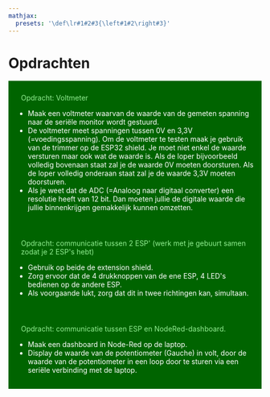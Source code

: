```yaml
---
mathjax:
  presets: '\def\lr#1#2#3{\left#1#2\right#3}'
---
```


# Opdrachten

<div style="background-color:darkgreen; text-align:left; vertical-align:left; padding:15px;">
<p style="color:lightgreen; margin:10px">
Opdracht: Voltmeter
<ul style="color: white;">
<li>Maak een voltmeter waarvan de waarde van de gemeten spanning naar de seriële monitor wordt gestuurd.
</li>
<li>De voltmeter meet spanningen tussen 0V en 3,3V (=voedingsspanning). Om de voltmeter te testen maak je gebruik van de trimmer op de ESP32 shield. Je moet niet enkel de waarde versturen maar ook wat de waarde is. Als de loper bijvoorbeeld volledig bovenaan staat zal je de waarde 0V moeten doorsturen. Als de loper volledig onderaan staat zal je de waarde 3,3V moeten doorsturen.</li>
<li>Als je weet dat de ADC (=Analoog naar digitaal converter) een resolutie heeft van 12 bit. Dan moeten jullie de digitale waarde die jullie binnenkrijgen gemakkelijk kunnen omzetten.
</li>
</ul>
</p>
</div>

<div style="background-color:darkgreen; text-align:left; vertical-align:left; padding:15px;">
<p style="color:lightgreen; margin:10px">
Opdracht: communicatie tussen 2 ESP' (werk met je gebuurt samen zodat je 2 ESP's hebt)
<ul style="color: white;">
<li>Gebruik op beide de extension shield. </li>
<li>Zorg ervoor dat de 4 drukknoppen van de ene ESP, 4 LED's bedienen op de andere ESP.</li>
<li>Als voorgaande lukt, zorg dat dit in twee richtingen kan, simultaan.</li>
</ul>
</p>
</div>

<div style="background-color:darkgreen; text-align:left; vertical-align:left; padding:15px;">
<p style="color:lightgreen; margin:10px">
Opdracht: communicatie tussen ESP en NodeRed-dashboard.
<ul style="color: white;">
<li>Maak een dashboard in Node-Red op de laptop.</li>
<li>Display de waarde van de potentiometer (Gauche) in volt, door de waarde van de potentiometer in een loop door te sturen via een seriële verbinding met de laptop.</li>

</ul>
</p>
</div>